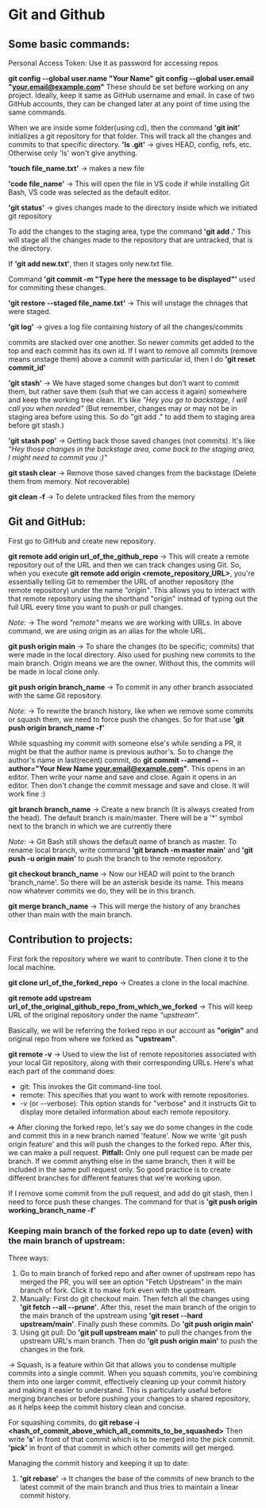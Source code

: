 # Git and Github

## Some basic commands:

Personal Access Token: Use it as password for accessing repos 

**git config --global user.name "Your Name"**
**git config --global user.email "your.email@example.com"** 
These should be set before working on any project. Ideally, keep it same as GitHub username and email. In case of two GitHub accounts, they can be changed later at any point of time using the same commands.

When we are inside some folder(using cd), then the command **'git init'** initializes a git repository for that folder. This will track all the changes and commits to that specific directory.
**'ls .git'** -> gives HEAD, config, refs, etc. Otherwise only 'ls' won't give anything.

**'touch file_name.txt'** -> makes a new file

**'code file_name'** -> This will open the file in VS code if while installing Git Bash, VS code was selected as the default editor.

**'git status'** -> gives changes made to the directory inside which we initiated git repository

To add the changes to the staging area, type the command **'git add .'** This will stage all the changes made to the repository that are untracked, that is the directory.

If **'git add new.txt'**, then it stages only new.txt file.

Command **'git commit -m "Type here the message to be displayed"'** used for commiting these changes.

**'git restore --staged file_name.txt'** -> This will unstage the chnages that were staged.

**'git log'** -> gives a log file containing history of all the changes/commits

commits are stacked over one another. So newer commits get added to the top and each commit has its own id. If I want to remove all commits (remove means unstage them) above a commit with particular id, then I do **'git reset commit_id'**

**'git stash'** -> We have staged some changes but don't want to commit them, but rather save them (suh that we can access it again) somewhere and keep the working tree clean. It's like *"Hey you go to backstage, I will call you when needed"* (But remember, changes may or may not be in staging area before using this. So do "git add ." to add them to staging area before git stash.)

**'git stash pop'** -> Getting back those saved changes (not commits). It's like *"Hey those changes in the backstage area, come back to the staging area, I might need to commit you :)"*

**git stash clear** -> Remove those saved changes from the backstage (Delete them from memory. Not recoverable)

**git clean -f** -> To delete untracked files from the memory

## Git and GitHub:

First go to GitHub and create new repository.

**git remote add origin url_of_the_github_repo** -> This will create a remote repository out of the URL and then we can track changes using Git. So, when you execute **git remote add origin <remote_repository_URL>**, you're essentially telling Git to remember the URL of another repository (the remote repository) under the name *"origin"*. This allows you to interact with that remote repository using the shorthand "origin" instead of typing out the full URL every time you want to push or pull changes.

*Note:* -> The word *"remote"* means we are working with URLs. In above command, we are using origin as an alias for the whole URL.

**git push origin main** -> To share the changes (to be specific; commits) that were made in the local directory. Also used for pushing new commits to the main branch. Origin means we are the owner.
Without this, the commits will be made in local clone only.

**git push origin branch_name** -> To commit in any other branch associated with the same Git repository.

*Note:* -> To rewrite the branch history, like when we remove some commits or squash them, we need to force push the changes. So for that use **'git push origin branch_name -f'**

While squashing my commit with someone else's while sending a PR, it might be that the author name is previous author's. So to change the author's name in last(recent) commit, do **git commit --amend --author="Your New Name <your.email@example.com>"**. This opens in an editor. Then write your name and save and close. Again it opens in an editor. Then don't change the commit message and save and close.
It will work fine :) 

**git branch branch_name** -> Create a new branch (It is always created from the head). The default branch is main/master. There will be a '*' symbol next to the branch in which we are currently there

*Note:* -> Git Bash still shows the default name of branch as master. To rename local branch, write command **'git branch -m master main'** and **'git push -u origin main'** to push the branch to the remote repository.

**git checkout branch_name** -> Now our HEAD will point to the branch 'branch_name'. So there will be an asterisk beside its name. This means now whatever commits we do, they will be in this branch.

**git merge branch_name** -> This will merge the history of any branches other than main with the main branch. 

## Contribution to projects:

First fork the repository where we want to contribute.
Then clone it to the local machine.

**git clone url_of_the_forked_repo** -> Creates a clone in the local machine.

**git remote add upstream url_of_the_original_github_repo_from_which_we_forked** -> This will keep URL of the original repository under the name *"upstream"*.

Basically, we will be referring the forked repo in our account as **"origin"** and original repo from where we forked as **"upstream"**.

**git remote -v** -> Used to view the list of remote repositories associated with your local Git repository, along with their corresponding URLs. Here's what each part of the command does:

* git: This invokes the Git command-line tool.
* remote: This specifies that you want to work with remote repositories.
* -v (or --verbose): This option stands for "verbose" and it instructs Git to display more detailed information about each remote repository.

=> After cloning the forked repo, let's say we do some changes in the code and commit this in a new branch named 'feature'. Now we write 'git push origin feature' and this will push the changes to the forked repo. After this, we can make a pull request.
**Pitfall:** Only one pull request can be made per branch. If we commit anything else in the same branch, then it will be included in the same pull request only. So good practice is to create different branches for different features that we're working upon.

If I remove some commit from the pull request, and add do git stash, then I need to force push these changes. The command for that is **'git push origin working_branch_name -f'**

### Keeping main branch of the forked repo up to date (even) with the main branch of upstream:

Three ways:

1. Go to main branch of forked repo and after owner of upstream repo has merged the PR, you will see an option "Fetch Upstream" in the main branch of fork. Click it to make fork even with the upstream. 
1. Manually: First do git checkout main. Then fetch all the changes using **'git fetch --all --prune'**. After this, reset the main branch of the origin to the main branch of the upstream using **'git reset --hard upstream/main'**. Finally push these commits. Do **'git push origin main'**
1. Using git pull: Do **'git pull upstream main'** to pull the changes from the upstream URL's main branch. Then do **'git push origin main'** to push the changes in the fork.

-> Squash, is a feature within Git that allows you to condense multiple commits into a single commit. When you squash commits, you're combining them into one larger commit, effectively cleaning up your commit history and making it easier to understand. This is particularly useful before merging branches or before pushing your changes to a shared repository, as it helps keep the commit history clean and concise.

For squashing commits, do **git rebase -i <hash_of_commit_above_which_all_commits_to_be_squashed>**
Then write **'s'** in front of that commit which is to be merged into the pick commit. **'pick'** in front of that commit in which other commits will get merged.

Managing the commit history and keeping it up to date: 
1. **'git rebase'** -> It changes the base of the commits of new branch to the latest commit of the main branch and thus tries to maintain a linear commit history. 
